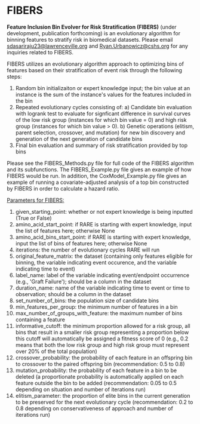# FIBERS
**Feature Inclusion Bin Evolver for Risk Stratification (FIBERS)** (under development, publication forthcoming) is an evolutionary algorithm for binning features to stratify risk in biomedical datasets. Please email sdasariraju23@lawrenceville.org and Ryan.Urbanowicz@cshs.org for any inquiries related to FIBERS.

FIBERS utilizes an evolutionary algorithm approach to optimizing bins of features based on their stratification of event risk through the following steps:

1) Random bin initializaiton or expert knowledge input; the bin value at an instance is the sum of the instance's values for the features included in the bin
2) Repeated evolutionary cycles consisting of:
  a) Candidate bin evaluation with logrank test to evaluate for signficant difference in survival curves of the low risk group (instances for which bin value = 0) and high risk group (instances for which bin value > 0).
  b) Genetic operations (elitism, parent selection, crossover, and mutation) for new bin discovery and generation of the next generation of candidate bins
3) Final bin evaluation and summary of risk stratification provided by top bins

Please see the FIBERS_Methods.py file for full code of the FIBERS algorithm and its subfunctions. The FIBERS_Example.py file gives an example of how FIBERS would be run. In addition, the CoxModel_Example.py file gives an example of running a covariate-adjusted analysis of a top bin constructed by FIBERS in order to calculate a hazard ratio. 

<ins>Parameters for FIBERS:</ins>
1) given_starting_point: whether or not expert knowledge is being inputted (True or False)
2) amino_acid_start_point: if RARE is starting with expert knowledge, input the list of features here; otherwise None
3) amino_acid_bins_start_point: if RARE is starting with expert knowledge, input the list of bins of features here; otherwise None
4) iterations: the number of evolutionary cycles RARE will run
5) original_feature_matrix: the dataset (containing only features eligible for binning, the variable indicating event occurence, and the variable indicating time to event)
6) label_name: label of the variable indicating event/endpoint occurrence (e.g., 'Graft Failure'); should be a column in the dataset
7) duration_name: name of the variable indicating time to event or time to observation; should be a column in the dataset
9) set_number_of_bins: the population size of candidate bins
10) min_features_per_group: the minimum number of features in a bin
11) max_number_of_groups_with_feature: the maximum number of bins containing a feature
12) informative_cutoff: the minimum proportion allowed for a risk group, all bins that result in a smaller risk group representing a proportion below this cutoff will automatically be assigned a fitness score of 0 (e.g., 0.2 means that both the low risk group and high risk group must represent over 20% of the total population)
13) crossover_probability: the probability of each feature in an offspring bin to crossover to the paired offspring bin (recommendation: 0.5 to 0.8)
14) mutation_probability: the probability of each feature in a bin to be deleted (a proportionate probability is automatically applied on each feature outside the bin to be added (recommendation: 0.05 to 0.5 depending on situation and number of iterations run)
15) elitism_parameter: the proportion of elite bins in the current generation to be preserved for the next evolutionary cycle (recommendation: 0.2 to 0.8 depending on conservativeness of approach and number of iterations run)



